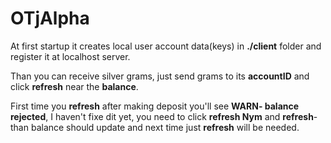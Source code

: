 OTjAlpha
========

At first startup it creates local user account data(keys) in **./client** folder and register it at localhost server.

Than you can receive silver grams, just send grams to its **accountID** and click **refresh** near the **balance**.

First time you **refresh** after making deposit you'll see **WARN- balance rejected**, I haven't fixe dit yet, you need to click **refresh Nym** and **refresh**- than balance should update and next time just **refresh** will be needed.

